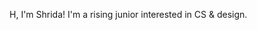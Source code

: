 H, I'm Shrida! I'm a rising junior interested in CS & design.

<!---
shrida-b/shrida-b is a ✨ special ✨ repository because its `README.md` (this file) appears on your GitHub profile.
You can click the Preview link to take a look at your changes.
--->
